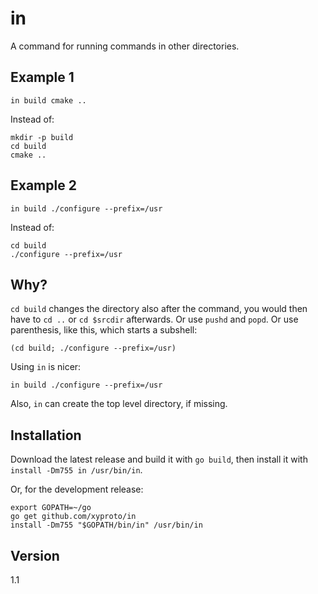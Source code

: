 # in

A command for running commands in other directories.

## Example 1

    in build cmake ..

Instead of:

    mkdir -p build
    cd build
    cmake ..

## Example 2

    in build ./configure --prefix=/usr

Instead of:

    cd build
    ./configure --prefix=/usr

## Why?

`cd build` changes the directory also after the command, you would then have to `cd ..` or `cd $srcdir` afterwards. Or use `pushd` and `popd`. Or use parenthesis, like this, which starts a subshell:

    (cd build; ./configure --prefix=/usr)

Using `in` is nicer:

    in build ./configure --prefix=/usr

Also, `in` can create the top level directory, if missing.

## Installation

Download the latest release and build it with `go build`, then install it with `install -Dm755 in /usr/bin/in`.

Or, for the development release:

    export GOPATH=~/go
    go get github.com/xyproto/in
    install -Dm755 "$GOPATH/bin/in" /usr/bin/in

## Version

1.1

